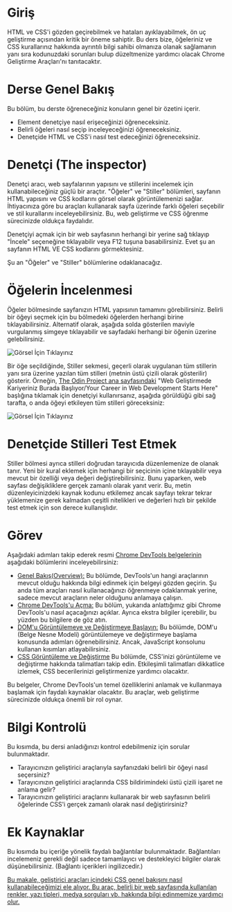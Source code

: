 # Giriş

HTML ve CSS'i gözden geçirebilmek ve hataları ayıklayabilmek, ön uç geliştirme açısından kritik bir öneme sahiptir. Bu ders bize, öğeleriniz ve CSS kurallarınız hakkında ayrıntılı bilgi sahibi olmanıza olanak sağlamanın yanı sıra kodunuzdaki sorunları bulup düzeltmenize yardımcı olacak Chrome Geliştirme Araçları'nı tanıtacaktır.

# Derse Genel Bakış

Bu bölüm, bu derste öğreneceğiniz konuların genel bir özetini içerir.
- Element denetçiye nasıl erişeceğinizi öğreneceksiniz.
- Belirli öğeleri nasıl seçip inceleyeceğinizi öğreneceksiniz.
- Denetçide HTML ve CSS'i nasıl test edeceğinizi öğreneceksiniz.

# Denetçi (The inspector)

Denetçi aracı, web sayfalarının yapısını ve stillerini incelemek için kullanabileceğiniz güçlü bir araçtır. "Öğeler" ve "Stiller" bölümleri, sayfanın HTML yapısını ve CSS kodlarını görsel olarak görüntülemenizi sağlar. İhtiyacınıza göre bu araçları kullanarak sayfa üzerinde farklı öğeleri seçebilir ve stil kurallarını inceleyebilirsiniz. Bu, web geliştirme ve CSS öğrenme sürecinizde oldukça faydalıdır.

Denetçiyi açmak için bir web sayfasının herhangi bir yerine sağ tıklayıp "İncele" seçeneğine tıklayabilir veya F12 tuşuna basabilirsiniz. Evet şu an sayfanın HTML VE CSS kodlarını görmektesiniz.

Şu an "Öğeler" ve "Stiller" bölümlerine odaklanacağız.

# Öğelerin İncelenmesi

Öğeler bölmesinde sayfanızın HTML yapısının tamamını görebilirsiniz. Belirli bir öğeyi seçmek için bu bölmedeki öğelerden herhangi birine tıklayabilirsiniz. Alternatif olarak, aşağıda solda gösterilen maviyle vurgulanmış simgeye tıklayabilir ve sayfadaki herhangi bir öğenin üzerine gelebilirsiniz. 

![Görsel İçin Tıklayınız](https://cdn.statically.io/gh/TheOdinProject/curriculum/594984d7c9f9e744577f19ea475b3864e8cc7c91/html_css/v2/foundations/inspecting-html-and-css/imgs/01.png)

Bir öğe seçildiğinde, Stiller sekmesi, geçerli olarak uygulanan tüm stillerin yanı sıra üzerine yazılan tüm stilleri (metnin üstü çizili olarak gösterilir) gösterir. Örneğin, [The Odin Project ana sayfasındaki](https://www.theodinproject.com/) "Web Geliştirmede Kariyeriniz Burada Başlıyor/Your Career in Web Development Starts Here" başlığına tıklamak için denetçiyi kullanırsanız, aşağıda görüldüğü gibi sağ tarafta, o anda öğeyi etkileyen tüm stilleri göreceksiniz:

![Görsel İçin Tıklayınız](https://cdn.statically.io/gh/TheOdinProject/curriculum/f8fd38fc62578d8e8368f5303126215a492847f0/foundations/html_css/inspecting-html-and-css/imgs/03.png)

# Denetçide Stilleri Test Etmek

Stiller bölmesi ayrıca stilleri doğrudan tarayıcıda düzenlemenize de olanak tanır. Yeni bir kural eklemek için herhangi bir seçicinin içine tıklayabilir veya mevcut bir özelliği veya değeri değiştirebilirsiniz. Bunu yaparken, web sayfası değişikliklere gerçek zamanlı olarak yanıt verir. Bu, metin düzenleyicinizdeki kaynak kodunu etkilemez ancak sayfayı tekrar tekrar yüklemenize gerek kalmadan çeşitli nitelikleri ve değerleri hızlı bir şekilde test etmek için son derece kullanışlıdır. 

# Görev

Aşağıdaki adımları takip ederek resmi [Chrome DevTools belgelerinin](https://developer.chrome.com/docs/devtools/) aşağıdaki bölümlerini inceleyebilirsiniz:
- [Genel Bakış(Overview):](https://developer.chrome.com/docs/devtools/overview/) Bu bölümde, DevTools'un hangi araçlarının mevcut olduğu hakkında bilgi edinmek için belgeyi gözden geçirin. Şu anda tüm araçları nasıl kullanacağınızı öğrenmeye odaklanmak yerine, sadece mevcut araçların neler olduğunu anlamaya çalışın.
- [Chrome DevTools'u Açma:](https://developer.chrome.com/docs/devtools/open/) Bu bölüm, yukarıda anlattığımız gibi Chrome DevTools'u nasıl açacağınızı açıklar. Ayrıca ekstra bilgiler içerebilir, bu yüzden bu bilgilere de göz atın.
- [DOM'u Görüntülemeye ve Değiştirmeye Başlayın:](https://developer.chrome.com/docs/devtools/dom/) Bu bölümde, DOM'u (Belge Nesne Modeli) görüntülemeye ve değiştirmeye başlama konusunda adımları öğrenebilirsiniz. Ancak, JavaScript konsolunu kullanan kısımları atlayabilirsiniz.
- [CSS Görüntüleme ve Değiştirme](https://developer.chrome.com/docs/devtools/css/) Bu bölümde, CSS'inizi görüntüleme ve değiştirme hakkında talimatları takip edin. Etkileşimli talimatları dikkatlice izlemek, CSS becerilerinizi geliştirmenize yardımcı olacaktır.

Bu belgeler, Chrome DevTools'un temel özelliklerini anlamak ve kullanmaya başlamak için faydalı kaynaklar olacaktır. Bu araçlar, web geliştirme sürecinizde oldukça önemli bir rol oynar.

# Bilgi Kontrolü

Bu kısımda, bu dersi anladığınızı kontrol edebilmeniz için sorular bulunmaktadır.

- Tarayıcınızın geliştirici araçlarıyla sayfanızdaki belirli bir öğeyi nasıl seçersiniz? 
- Tarayıcınızın geliştirici araçlarında CSS bildirimindeki üstü çizili işaret ne anlama gelir? 
- Tarayıcınızın geliştirici araçlarını kullanarak bir web sayfasının belirli öğelerinde CSS'i gerçek zamanlı olarak nasıl değiştirirsiniz? 

# Ek Kaynaklar

Bu kısımda bu içeriğe yönelik faydalı bağlantılar bulunmaktadır. Bağlantıları incelemeniz gerekli değil sadece tamamlayıcı ve destekleyici bilgiler olarak düşünebilirsiniz. (Bağlantı içerikleri ingilizcedir.)

[Bu makale, geliştirici araçları içindeki CSS genel bakışını nasıl kullanabileceğimizi ele alıyor. Bu araç, belirli bir web sayfasında kullanılan renkler, yazı tipleri, medya sorguları vb. hakkında bilgi edinmemize yardımcı olur.](https://www.freecodecamp.org/news/how-to-use-css-overview-in-chrome-developer-tools/)
